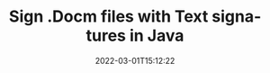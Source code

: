 ---
############################# Static ############################
layout: "auto-gen-signature"
date: 2022-03-01T15:12:22
draft: false
operation: Sign
signaturetype: Text
fileformat: Docm
productName: Java
lang: en
productCode: java
otherformats: pdf doc docx docm dot dotm dotx odt ott rtf xls xlsx xlsm xlsb csv ods ots xltx xltm ppt pptx pps ppsx odp otp potx potm pptm ppsm png jpg bmp gif tiff svg webp wmf
breadcrumb: Put Text signature on Docm for Java

############################# Head ############################
head_title: "Adding Text signatures in a Docm file with Java"
head_description: "Put Text Signature on Docm file for Java using a few lines of code. Use the GroupDocs Document Signature API to sign dozens file formats."

############################# Header ############################
title: "Sign .Docm files with Text signatures in Java"
description: "How to add Text Signature with a few lines of Java code"
bg_image: "https://cms.admin.containerize.com/templates/aspose/App_Themes/V3/images/bg/header1.png"
bg_overlay: false
button:
    enable: true

############################# SubMenu ############################
submenu:
    enable: true

    left:
        img_alt: "GroupDocs.Signature for Java"
        image: "https://cms.admin.containerize.com/templates/groupdocs/images/product-logos/90x90-noborder/groupdocs-signature-java.png"
        product: "GroupDocs.Signature"
        platform: "Java"



############################# About ############################
about:
    enable: true
    title: "About GroupDocs.Signature for Java API"
    content: |
        [GroupDocs.Signature for Java](https://products.groupdocs.com/signature/java/) is an advanced Java API to electronically sign digital documents using various signature types such as text, image, barcode, QR-code, stamp, form-field and metadata. Users can load, edit, validate, save, remove, preview and search digital signatures within PDF, Microsoft Word, Excel worksheets, PowerPoint presentations, Adobe Photoshop, metafiles and image file formats, with additional support for customizing signature properties as needed.
    

############################# Steps ############################
steps:
    enable: true
    title_left: "Steps to sign Docm with Text in Java"
    content_left: |
        [GroupDocs.Signature for Java](https://products.groupdocs.com/signature/java/) provides ability to sign Docm documents with Text signatures quick and easily.
        
        * Create an instance of Signature class providing Docm file supposed to signing as path or memory stream
        * Instantiate SignOptions class and set all demanded data.
        * Invoke the Signature.Sign passing output Docm file or memory stream

    title_right: "System Requirements"
    content_right: |
        Documents signing with GroupDocs.Signature for Java can be performed in just a few simple steps. Our APIs are supported on all major platforms and operating systems. Before executing the code below, make sure you have the following prerequisites installed on your system.

        * Operating systems: Microsoft Windows, Linux, MacOS
        * Development environments: NetBeans, Intellij IDEA, Eclipse, etc.
        * Java runtime: J2SE 6.0 and above
        * Get the latest GroupDocs.Signature for Java from [Maven](https://repository.groupdocs.com/webapp/#/artifacts/browse/tree/General/repo/com/groupdocs/groupdocs-signature)
         
    code: |
        ```java    
                
        // Set up input Docm file
        string filePath = "input.docm";
        // Set up output file
        string outputFilePath = "output.docm";

        // Instantiate Signature for input file
        Signature signature = new Signature(filePath);

        //Provide sign options
        TextSignOptions options = new TextSignOptions("John Smith");

        // set signature position
        options.setLeft(50);
        options.setTop(200);

        // sign Docm document
        SignResult result = signature.sign(outputFilePath, options);

        ```

############################# Demos ############################
demos:
    enable: true
    title: "Signing Docm documents with Text Live Demo"
    content: |
       Sign Docm file with various signatures right now by visiting the [GroupDocs.Signature App](https://products.groupdocs.app/signature/family) website. Free online demo waiting for you.          

############################# More Formats ############################
more_formats:
    enable: true
    title: "Signing Other Document Formats with Text using Java"
    content: |
        Java Text signatures management API for documents and images. Add Text signatures to some of the popular file formats as stated below.
    format: 
       
       
back_to_top:
    enable: true
---